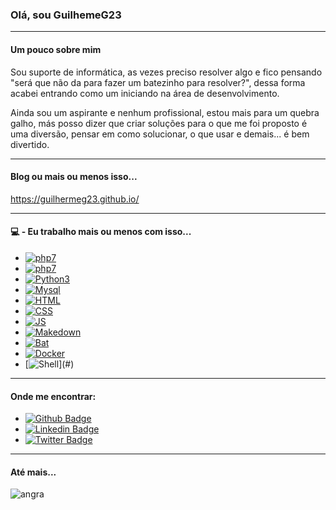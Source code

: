 ### Olá, sou GuilhemeG23

___

#### Um pouco sobre mim

Sou suporte de informática, as vezes preciso resolver algo e fico pensando "será que não da para fazer um batezinho para resolver?", dessa forma acabei entrando como um iniciando na área de desenvolvimento.

Ainda sou um aspirante e nenhum profissional, estou mais para um quebra galho, más posso dizer que criar soluções para o que me foi proposto é uma diversão, pensar em como solucionar, o que usar e demais... é bem divertido.

___

#### Blog ou mais ou menos isso...

https://guilhermeg23.github.io/

___

#### 💻 - Eu trabalho mais ou menos com isso...

* [![php7](https://img.shields.io/static/v1?label=PHP&message=5.6&color=purple)](#)
* [![php7](https://img.shields.io/static/v1?label=PHP&message=7&color=purple)](#)
* [![Python3](https://img.shields.io/static/v1?label=Python&message=3&color=blue)](#)
* [![Mysql](https://img.shields.io/static/v1?label=Mysql&message=5.6&color=green)](#)
* [![HTML](https://img.shields.io/static/v1?label=HTML&message=5&color=red)](#)
* [![CSS](https://img.shields.io/static/v1?label=CSS&message=3&color=pink)](#)
* [![JS](https://img.shields.io/static/v1?label=JavaScript&message=X&color=yellow)](#)
* [![Makedown](https://img.shields.io/static/v1?label=Makedown&message=X&color=green)](#)
* [![Bat](https://img.shields.io/static/v1?label=BAT&message=X&color=gray)](#)
* [![Docker](https://img.shields.io/static/v1?label=Docker&message=X&color=blue)](#)
* [![Shell](https://img.shields.io/static/v1?label=Shell&message=X&color=**)](#)

___

#### Onde me encontrar:

* [![Github Badge](https://img.shields.io/badge/-Github-000?style=flat-square&logo=Github&logoColor=white&link=https://github.com/guilhermeG23)](https://github.com/guilhermeG23/)
* [![Linkedin Badge](https://img.shields.io/badge/-LinkedIn-blue?style=flat-square&logo=Linkedin&logoColor=white&link=https://www.linkedin.com/in/guilherme-rodrigo-brechot-544a131b4/)](https://www.linkedin.com/in/guilherme-rodrigo-brechot-544a131b4/)
* [![Twitter Badge](https://img.shields.io/badge/-Twitter-1ca0f1?style=flat-square&labelColor=1ca0f1&logo=twitter&logoColor=white&link=https://twitter.com/GuilhermeTIB)](https://twitter.com/GuilhermeTIB)

____

#### Até mais...

![angra](https://static.wikia.nocookie.net/fategrandorder/images/6/63/Figure_107.png/revision/latest/top-crop/width/300/height/300?cb=20200331195954)
